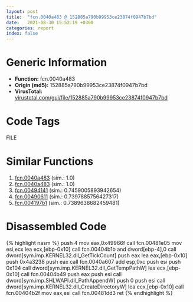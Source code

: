 ```yaml
---
layout: post
title:  "fcn.0040a483 @ 152885a790b99953ce23874f0947b7bd"
date:   2021-08-30 15:52:19 +0300
categories: report
index: false
---
```


# Generic Information
- **Function:** fcn.0040a483
- **Origin (md5):** 152885a790b99953ce23874f0947b7bd
- **VirusTotal:** [virustotal.com/gui/file/152885a790b99953ce23874f0947b7bd][virustotal_ref]

# Code Tags
<span class="tag" id="FILE">FILE</span>


# Similar Functions

1. [fcn.0040a483][similar_1_ref] (sim.: 1.0)
2. [fcn.0040a483][similar_2_ref] (sim.: 1.0)
3. [fcn.00494141][similar_3_ref] (sim.: 0.7459005893942654)
4. [fcn.00490611][similar_4_ref] (sim.: 0.7397885756427317)
5. [fcn.004197b1][similar_5_ref] (sim.: 0.7389638682459481)


# Disassembled Code

{% highlight nasm %}
push 4
mov eax,0x49966f
call fcn.00481e05
mov esi,ecx
lea ecx,[ebp-0x10]
call fcn.00404b1b
and dword[ebp-4],0
call dword[sym.imp.KERNEL32.dll_GetTickCount]
push eax
lea eax,[ebp-0x10]
push 0x4a3238
push eax
call fcn.0040a607
add esp,0xc
push esi
push 0x104
call dword[sym.imp.KERNEL32.dll_GetTempPathW]
lea ecx,[ebp-0x10]
call fcn.00404b49
push eax
push esi
call dword[sym.imp.SHLWAPI.dll_PathAppendW]
push 0
push esi
call dword[sym.imp.KERNEL32.dll_CreateDirectoryW]
lea ecx,[ebp-0x10]
call fcn.00404b2f
mov eax,esi
call fcn.00481dd3
ret 
{% endhighlight %}


[similar_1_ref]: /report/fcn.0040a483@fb9b7d22bc1c143ac66b0575cbdd088d
[similar_2_ref]: /report/fcn.0040a483@912f1d013a0d6151bc7a7cef6da1b2a0
[similar_3_ref]: /report/fcn.00494141@3b2d901eaca41ce14deca6a48c0c801a
[similar_4_ref]: /report/fcn.00490611@3b2d901eaca41ce14deca6a48c0c801a
[similar_5_ref]: /report/fcn.004197b1@c3466bab32f3a73706b87b6042748ed4
[virustotal_ref]: https://www.virustotal.com/gui/file/152885a790b99953ce23874f0947b7bd
